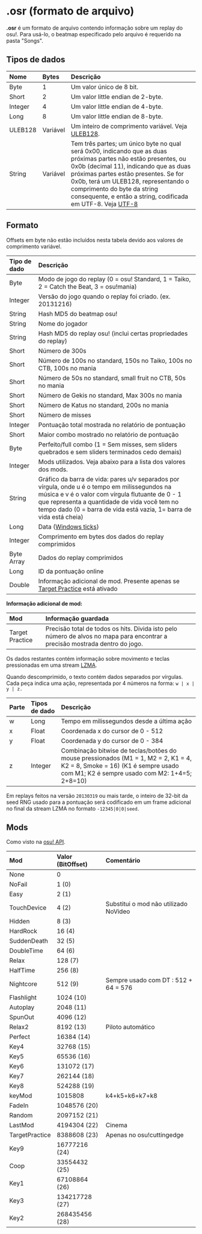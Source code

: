 # .osr (formato de arquivo)

**.osr** é um formato de arquivo contendo informação sobre um replay do osu!. Para usá-lo, o beatmap especificado pelo arquivo é requerido na pasta "Songs".

## Tipos de dados

| Nome | Bytes | Descrição |
| :-- | :-- | :-- |
| Byte | 1 | Um valor único de 8 bit. |
| Short | 2 | Um valor little endian de 2-byte. |
| Integer | 4 | Um valor little endian de 4-byte. |
| Long | 8 | Um valor little endian de 8-byte. |
| ULEB128 | Variável | Um inteiro de comprimento variável. Veja [ULEB128](http://en.wikipedia.org/wiki/ULEB128). |
| String | Variável | Tem três partes; um único byte no qual será 0x00, indicando que as duas próximas partes não estão presentes, ou 0x0b (decimal 11), indicando que as duas próximas partes estão presentes. Se for 0x0b, terá um ULEB128, representando o comprimento do byte da string consequente, e então a string, codificada em UTF-8. Veja [UTF-8](https://pt.wikipedia.org/wiki/UTF-8) |

## Formato

Offsets em byte não estão incluídos nesta tabela devido aos valores de comprimento variável.

| Tipo de dado | Descrição |
| :-- | :-- |
| Byte | Modo de jogo do replay (0 = osu! Standard, 1 = Taiko, 2 = Catch the Beat, 3 = osu!mania) |
| Integer | Versão do jogo quando o replay foi criado. (ex. 20131216) |
| String | Hash MD5 do beatmap osu! |
| String | Nome do jogador |
| String | Hash MD5 do replay osu! (inclui certas propriedades do replay) |
| Short | Número de 300s |
| Short | Número de 100s no standard, 150s no Taiko, 100s no CTB, 100s no mania |
| Short | Número de 50s no standard, small fruit no CTB, 50s no mania |
| Short | Número de Gekis no standard, Max 300s no mania |
| Short | Número de Katus no standard, 200s no mania |
| Short | Número de misses |
| Integer | Pontuação total mostrada no relatório de pontuação |
| Short | Maior combo mostrado no relatório de pontuação |
| Byte | Perfeito/full combo (1 = Sem misses, sem sliders quebrados e sem sliders terminados cedo demais) |
| Integer | Mods utilizados. Veja abaixo para a lista dos valores dos mods. |
| String | Gráfico da barra de vida: pares u/v separados por vírgula, onde u é o tempo em milissegundos na música e v é o valor com vírgula flutuante de 0 - 1 que representa a quantidade de vida você tem no tempo dado (0 = barra de vida está vazia, 1= barra de vida está cheia) |
| Long | Data ([Windows ticks](https://docs.microsoft.com/pt-br/dotnet/api/system.datetime.ticks?view=netframework-4.7.2)) |
| Integer | Comprimento em bytes dos dados do replay comprimidos |
| Byte Array | Dados do replay comprimidos |
| Long | ID da pontuação online |
| Double | Informação adicional de mod. Presente apenas se [Target Practice](/wiki/Game_Modifiers#special.1) está ativado |

**Informação adicional de mod:**

| Mod | Informação guardada |
| :-- | :-- |
| Target Practice | Precisão total de todos os hits. Divida isto pelo número de alvos no mapa para encontrar a precisão mostrada dentro do jogo. |

Os dados restantes contém informação sobre movimento e teclas pressionadas em uma stream [LZMA](https://en.wikipedia.org/wiki/Lempel–Ziv–Markov_chain_algorithm).

Quando descomprimido, o texto contém dados separados por vírgulas. Cada peça indica uma ação, representada por 4 números na forma: `w | x | y | z.`

| Parte | Tipos de dado | Descrição |
| :-- | :-- | :-- |
| w | Long | Tempo em milissegundos desde a última ação |
| x | Float | Coordenada x do cursor de 0 - 512 |
| y | Float | Coordenada y do cursor de 0 - 384 |
| z | Integer | Combinação bitwise de teclas/botões do mouse pressionados (M1 = 1, M2 = 2, K1 = 4, K2 = 8, Smoke = 16) (K1 é sempre usado com M1; K2 é sempre usado com M2: 1+4=5; 2+8=10) |

Em replays feitos na versão `20130319` ou mais tarde, o inteiro de 32-bit da seed RNG usado para a pontuação será codificado em um frame adicional no final da stream LZMA no formato `-12345|0|0|seed`.

## Mods

Como visto na [osu! API](https://github.com/peppy/osu-api/wiki#mods).

| Mod | Valor (BitOffset) | Comentário |
| :-- | :-- | :-- |
| None | 0 |  |
| NoFail | 1 (0) |  |
| Easy | 2 (1) |  |
| TouchDevice | 4 (2) | Substitui o mod não utilizado NoVideo |
| Hidden | 8 (3) |  |
| HardRock | 16 (4) |  |
| SuddenDeath | 32 (5) |  |
| DoubleTime | 64 (6) |  |
| Relax | 128 (7) |  |
| HalfTime | 256 (8) |  |
| Nightcore | 512 (9) | Sempre usado com DT : 512 + 64 = 576 |
| Flashlight | 1024 (10) |  |
| Autoplay | 2048 (11) |  |
| SpunOut | 4096 (12) |  |
| Relax2 | 8192 (13) | Piloto automático |
| Perfect | 16384 (14) |  |
| Key4 | 32768 (15) |  |
| Key5 | 65536 (16) |  |
| Key6 | 131072 (17) |  |
| Key7 | 262144 (18) |  |
| Key8 | 524288 (19) |  |
| keyMod | 1015808 | k4+k5+k6+k7+k8 |
| FadeIn | 1048576 (20) |  |
| Random | 2097152 (21) |  |
| LastMod | 4194304 (22) | Cinema |
| TargetPractice | 8388608 (23) | Apenas no osu!cuttingedge |
| Key9 | 16777216 (24) |  |
| Coop | 33554432 (25) |  |
| Key1 | 67108864 (26) |  |
| Key3 | 134217728 (27) |  |
| Key2 | 268435456 (28) |  |
